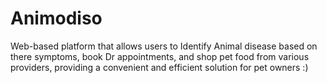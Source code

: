 # Animodiso
Web-based platform that allows users to Identify Animal disease based on there symptoms, book Dr appointments, and shop pet food from various providers, providing a convenient and efficient solution for pet owners :)
